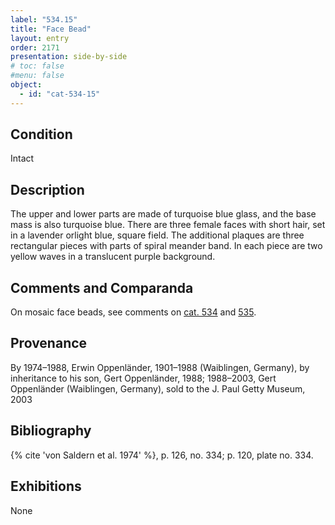 ```yaml
---
label: "534.15"
title: "Face Bead"
layout: entry
order: 2171
presentation: side-by-side
# toc: false
#menu: false 
object:
  - id: "cat-534-15"
---
```


## Condition

Intact

## Description

The upper and lower parts are made of turquoise blue glass, and the base mass is also turquoise blue. There are three female faces with short hair, set in a lavender orlight blue, square field. The additional plaques are three rectangular pieces with parts of spiral meander band. In each piece are two yellow waves in a translucent purple background.

## Comments and Comparanda

On mosaic face beads, see comments on [cat. 534](/catalogue/cat-534) and [535](/catalogue/cat-535).

## Provenance

By 1974–1988, Erwin Oppenländer, 1901–1988 (Waiblingen, Germany), by inheritance to his son, Gert Oppenländer, 1988; 1988–2003, Gert Oppenländer (Waiblingen, Germany), sold to the J. Paul Getty Museum, 2003

## Bibliography

{% cite 'von Saldern et al. 1974' %}, p. 126, no. 334; p. 120, plate no. 334.

## Exhibitions

None